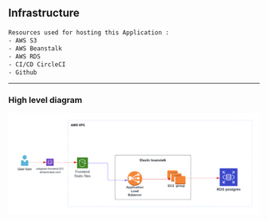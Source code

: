 
## Infrastructure

```
Resources used for hosting this Application :
- AWS S3
- AWS Beanstalk
- AWS RDS
- CI/CD CircleCI 
- Github
```
---
### High level diagram
![diagram](../screenshots/infrastructure.png)
 